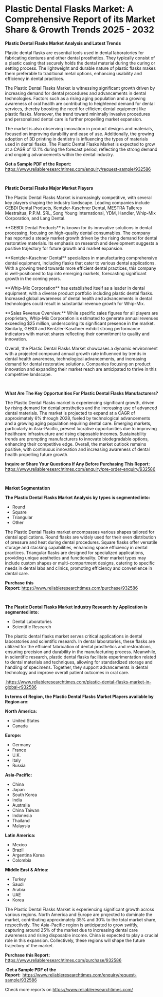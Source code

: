 <p><h1>Plastic Dental Flasks Market: A Comprehensive Report of its Market Share & Growth Trends 2025 - 2032</h1></p><p><strong>Plastic Dental Flasks Market Analysis and Latest Trends</strong></p>
<p><p>Plastic dental flasks are essential tools used in dental laboratories for fabricating dentures and other dental prosthetics. They typically consist of a plastic casing that securely holds the dental material during the curing or setting process. The lightweight and durable nature of plastic flasks makes them preferable to traditional metal options, enhancing usability and efficiency in dental practices.</p><p>The Plastic Dental Flasks Market is witnessing significant growth driven by increasing demand for dental procedures and advancements in dental technologies. Factors such as a rising aging population and a growing awareness of oral health are contributing to heightened demand for dental services, thereby boosting the need for efficient dental equipment like plastic flasks. Moreover, the trend toward minimally invasive procedures and personalized dental care is further propelling market expansion.</p><p>The market is also observing innovation in product designs and materials, focused on improving durability and ease of use. Additionally, the growing adoption of 3D printing in dentistry is influencing the types of materials used in dental flasks. The Plastic Dental Flasks Market is expected to grow at a CAGR of 12.1% during the forecast period, reflecting the strong demand and ongoing advancements within the dental industry.</p></p>
<p><strong>Get a Sample PDF of the Report:&nbsp;</strong> <a href="https://www.reliableresearchtimes.com/enquiry/request-sample/932586?utm_campaign=3291&utm_medium=2&utm_source=Github&utm_content=ia&utm_term=21032025&utm_id=plastic-dental-flasks">https://www.reliableresearchtimes.com/enquiry/request-sample/932586</a></p>
<p>&nbsp;</p>
<p><strong>Plastic Dental Flasks Major Market Players</strong></p>
<p><p>The Plastic Dental Flasks Market is increasingly competitive, with several key players shaping the industry landscape. Leading companies include GEBDI Dental Products, Kentzler-Kaschner Dental, MESTRA Talleres Mestraitua, P.P.M. SRL, Song Young International, YDM, Handler, Whip-Mix Corporation, and Lang Dental. </p><p>**GEBDI Dental Products** is known for its innovative solutions in dental processing, focusing on high-quality dental consumables. The company has reported a steady market growth driven by the rising demand for dental restorative materials. Its emphasis on research and development suggests a positive trajectory for future growth and market expansion.</p><p>**Kentzler-Kaschner Dental** specializes in manufacturing comprehensive dental equipment, including flasks that cater to various dental applications. With a growing trend towards more efficient dental practices, this company is well-positioned to tap into emerging markets, forecasting significant growth in the coming years.</p><p>**Whip-Mix Corporation** has established itself as a leader in dental equipment, with a diverse product portfolio including plastic dental flasks. Increased global awareness of dental health and advancements in dental technologies could result in substantial revenue growth for Whip-Mix.</p><p>**Sales Revenue Overview:** While specific sales figures for all players are proprietary, Whip-Mix Corporation is estimated to generate annual revenues exceeding $25 million, underscoring its significant presence in the market. Similarly, GEBDI and Kentzler-Kaschner exhibit strong performance indicators with market shares reflecting their commitment to quality and innovation.</p><p>Overall, the Plastic Dental Flasks Market showcases a dynamic environment with a projected compound annual growth rate influenced by trends in dental health awareness, technological advancements, and increasing demand for dental restorative solutions. Companies focusing on product innovation and expanding their market reach are anticipated to thrive in this competitive landscape.</p></p>
<p>&nbsp;</p>
<p><strong>What Are The Key Opportunities For Plastic Dental Flasks Manufacturers?</strong></p>
<p><p>The Plastic Dental Flasks market is experiencing significant growth, driven by rising demand for dental prosthetics and the increasing use of advanced dental materials. The market is projected to expand at a CAGR of approximately 6% through 2028, fueled by technological advancements and a growing aging population requiring dental care. Emerging markets, particularly in Asia-Pacific, present lucrative opportunities due to improving healthcare infrastructure and rising disposable incomes. Sustainability trends are prompting manufacturers to innovate biodegradable options, enhancing their competitive edge. Overall, the market outlook remains positive, with continuous innovation and increasing awareness of dental health propelling future growth.</p></p>
<p><strong>Inquire or Share Your Questions If Any Before Purchasing This Report:</strong> <a href="https://www.reliableresearchtimes.com/enquiry/pre-order-enquiry/932586?utm_campaign=3291&utm_medium=2&utm_source=Github&utm_content=ia&utm_term=21032025&utm_id=plastic-dental-flasks">https://www.reliableresearchtimes.com/enquiry/pre-order-enquiry/932586</a></p>
<p>&nbsp;</p>
<p><strong>Market Segmentation</strong></p>
<p><strong>The Plastic Dental Flasks Market Analysis by types is segmented into:</strong></p>
<p><ul><li>Round</li><li>Square</li><li>Triangular</li><li>Other</li></ul></p>
<p><p>The Plastic Dental Flasks market encompasses various shapes tailored for dental applications. Round flasks are widely used for their even distribution of pressure and heat during dental procedures. Square flasks offer versatile storage and stacking capabilities, enhancing space efficiency in dental practices. Triangular flasks are designed for specialized applications, providing unique aesthetics and functionality. Other market types may include custom shapes or multi-compartment designs, catering to specific needs in dental labs and clinics, promoting efficiency and convenience in dental care.</p></p>
<p><strong>Purchase this Report:&nbsp;</strong><a href="https://www.reliableresearchtimes.com/purchase/932586?utm_campaign=3291&utm_medium=2&utm_source=Github&utm_content=ia&utm_term=21032025&utm_id=plastic-dental-flasks">https://www.reliableresearchtimes.com/purchase/932586</a></p>
<p>&nbsp;</p>
<p><strong>The Plastic Dental Flasks Market Industry Research by Application is segmented into:</strong></p>
<p><ul><li>Dental Laboratories</li><li>Scientific Research</li></ul></p>
<p><p>The plastic dental flasks market serves critical applications in dental laboratories and scientific research. In dental laboratories, these flasks are utilized for the efficient fabrication of dental prosthetics and restorations, ensuring precision and durability in the manufacturing process. Meanwhile, in scientific research, plastic dental flasks facilitate experimentation related to dental materials and techniques, allowing for standardized storage and handling of specimens. Together, they support advancements in dental technology and improve overall patient outcomes in oral care.</p></p>
<p><a href="https://www.reliableresearchtimes.com/plastic-dental-flasks-market-in-global-r932586?utm_campaign=3291&utm_medium=2&utm_source=Github&utm_content=ia&utm_term=21032025&utm_id=plastic-dental-flasks">&nbsp;https://www.reliableresearchtimes.com/plastic-dental-flasks-market-in-global-r932586</a></p>
<p><strong>In terms of Region, the Plastic Dental Flasks Market Players available by Region are:</strong></p>
<p>
    <p> <strong> North America: </strong>
        <ul>
            <li>United States</li>
            <li>Canada</li>
        </ul>
        </p> 
    <p> <strong> Europe: </strong>
        <ul>
            <li>Germany</li>
            <li>France</li>
            <li>U.K.</li>
            <li>Italy</li>
            <li>Russia</li>
        </ul>
        </p> 
    <p> <strong> Asia-Pacific: </strong>
        <ul>
            <li>China</li>
            <li>Japan</li>
            <li>South Korea</li>
            <li>India</li>
            <li>Australia</li>
            <li>China Taiwan</li>
            <li>Indonesia</li>
            <li>Thailand</li>
            <li>Malaysia</li>
        </ul>
        </p> 
    <p> <strong> Latin America: </strong>
        <ul>
            <li>Mexico</li>
            <li>Brazil</li>
            <li>Argentina Korea</li>
            <li>Colombia</li>
        </ul>
        </p> 
    <p> <strong> Middle East & Africa: </strong>
        <ul>
            <li>Turkey</li>
            <li>Saudi</li>
            <li>Arabia</li>
            <li>UAE</li>
            <li>Korea</li>
        </ul>
    </p>
    </p>
<p><p>The Plastic Dental Flasks Market is experiencing significant growth across various regions. North America and Europe are projected to dominate the market, contributing approximately 35% and 30% to the total market share, respectively. The Asia-Pacific region is anticipated to grow swiftly, capturing around 25% of the market due to increasing dental care awareness and rising disposable income. China is expected to play a crucial role in this expansion. Collectively, these regions will shape the future trajectory of the market.</p></p>
<p><strong>Purchase this Report: </strong><a href="https://www.reliableresearchtimes.com/purchase/932586?utm_campaign=3291&utm_medium=2&utm_source=Github&utm_content=ia&utm_term=21032025&utm_id=plastic-dental-flasks">https://www.reliableresearchtimes.com/purchase/932586</a></p>
<p>&nbsp;<strong>Get a Sample PDF of the Report:&nbsp;&nbsp;</strong><a href="https://www.reliableresearchtimes.com/enquiry/request-sample/932586?utm_campaign=3291&utm_medium=2&utm_source=Github&utm_content=ia&utm_term=21032025&utm_id=plastic-dental-flasks">https://www.reliableresearchtimes.com/enquiry/request-sample/932586</a></p>
<p><strong></strong></p>
<p>Check more reports on <a href="https://www.reliableresearchtimes.com/?utm_campaign=3291&utm_medium=2&utm_source=Github&utm_content=ia&utm_term=21032025&utm_id=plastic-dental-flasks">https://www.reliableresearchtimes.com/</a></p>